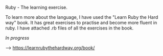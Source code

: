 Ruby - The learning exercise.


To learn more about the language, I have used the "Learn Ruby the Hard way" book.
It has great exercises to practise and become more fluent in ruby.
I have attached .rb files of all the exercises in the book.

*In progress*



--> https://learnrubythehardway.org/book/

